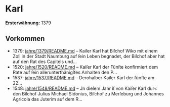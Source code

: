 # Karl

**Ersterwähnung:** 1379

## Vorkommen
- 1379: [jahre/1379/README.md](../jahre/1379/README.md) – Kaiſer Karl hat Biſchof Wiko mit einem Zoll in der
Stadt Naumburg auf ſein Leben begnadet, der Biſchof
aber hat auf den Rat des Capitels und...
- 1520: [jahre/1520/README.md](../jahre/1520/README.md) – Kaiſer Karl der Fünſte konfirmiert dem Rate auf ſein
allerunterthänigſtes Anhalten den P...
- 1537: [jahre/1537/README.md](../jahre/1537/README.md) – Derohalber Kaiſer Karl der fünfte am 22...
- 1548: [jahre/1548/README.md](../jahre/1548/README.md) – Jn dieſem Jahr iſ von Kaiſer Karl dur< den Biſchof
Julius Michael Sidonius, Biſchof zu Merſeburg und
Johannes Agricola das Juterim auf dem R...
